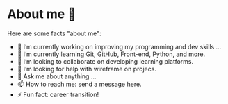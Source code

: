 # About me 👋

<!--
**z3mafra/z3mafra** is a ✨ _special_ ✨ repository because its `README.md` (this file) appears on your GitHub profile.
-->
Here are some facts "about me":

- 🔭 I’m currently working on improving my programming and dev skills ...
- 🌱 I’m currently learning Git, GitHub, Front-end, Python, and  more.
- 👯 I’m looking to collaborate on developing learning platforms.
- 🤔 I’m looking for help with wireframe on projecs.
- 💬 Ask me about anything ...
- 📫 How to reach me: send a message here.
- ⚡ Fun fact: career transition!

